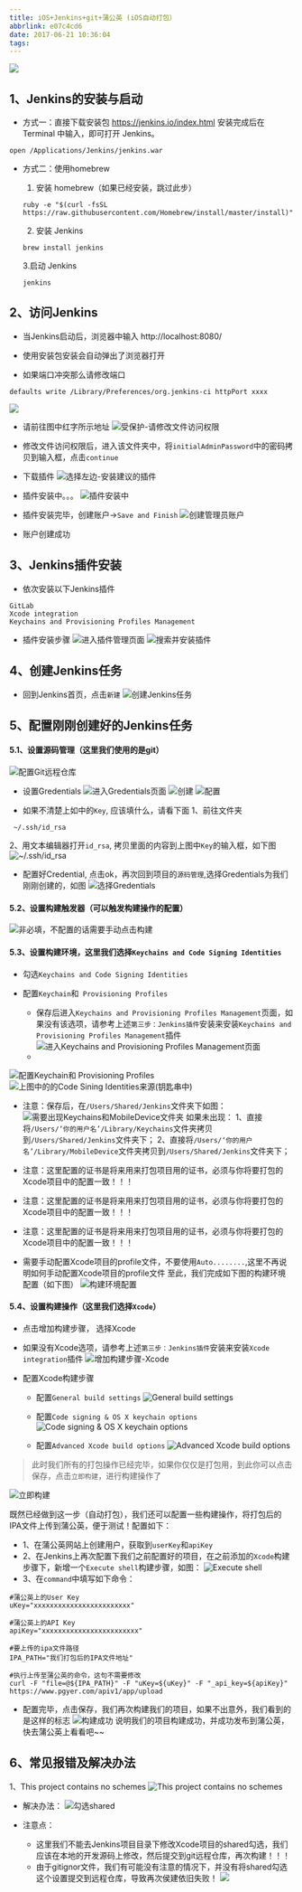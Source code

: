 ```yaml
---
title: iOS+Jenkins+git+蒲公英 (iOS自动打包）
abbrlink: e07c4cd6
date: 2017-06-21 10:36:04
tags:
---
```



![](http://upload-images.jianshu.io/upload_images/590107-dc58ad8f1d6f8129.png?imageMogr2/auto-orient/strip%7CimageView2/2/w/1240)
## 1、Jenkins的安装与启动
- 方式一：直接下载安装包
https://jenkins.io/index.html
安装完成后在 Terminal 中输入，即可打开 Jenkins。
```
open /Applications/Jenkins/jenkins.war
```

<!-- more -->

- 方式二：使用homebrew
  1. 安装 homebrew（如果已经安装，跳过此步）
    ```
    ruby -e "$(curl -fsSL https://raw.githubusercontent.com/Homebrew/install/master/install)"
    ```

  2. 安装 Jenkins
    ```
  brew install jenkins     
  ```  

  3.启动 Jenkins
  ```
  jenkins
  ```

## 2、访问Jenkins
- 当Jenkins启动后，浏览器中输入  http://localhost:8080/

- 使用安装包安装会自动弹出了浏览器打开

- 如果端口冲突那么请修改端口
```
defaults write /Library/Preferences/org.jenkins-ci httpPort xxxx
```
![](http://upload-images.jianshu.io/upload_images/590107-2e947f45037f0381.png?imageMogr2/auto-orient/strip%7CimageView2/2/w/1240)

- 请前往图中红字所示地址
![受保护-请修改文件访问权限](http://upload-images.jianshu.io/upload_images/590107-c40bddef94c4f86d.png?imageMogr2/auto-orient/strip%7CimageView2/2/w/1240)

- 修改文件访问权限后，进入该文件夹中，将`initialAdminPassword`中的密码拷贝到输入框，点击`continue`

- 下载插件
![选择左边-安装建议的插件](http://upload-images.jianshu.io/upload_images/590107-dcb0e7074609d615.png?imageMogr2/auto-orient/strip%7CimageView2/2/w/1240)

- 插件安装中。。。
![插件安装中](http://upload-images.jianshu.io/upload_images/590107-cff5482499c94487.png?imageMogr2/auto-orient/strip%7CimageView2/2/w/1240)

- 插件安装完毕，创建账户->`Save and Finish`
![创建管理员账户](http://upload-images.jianshu.io/upload_images/590107-cf6aea14195ed426.png?imageMogr2/auto-orient/strip%7CimageView2/2/w/1240)

- 账户创建成功

## 3、Jenkins插件安装
- 依次安装以下Jenkins插件
```
GitLab
Xcode integration
Keychains and Provisioning Profiles Management
```

- 插件安装步骤
![进入插件管理页面](http://upload-images.jianshu.io/upload_images/590107-434038a2912b1fa9.png?imageMogr2/auto-orient/strip%7CimageView2/2/w/1240)
![搜索并安装插件](http://upload-images.jianshu.io/upload_images/590107-c2f49af7c047b3ee.png?imageMogr2/auto-orient/strip%7CimageView2/2/w/1240)

## 4、创建Jenkins任务
- 回到Jenkins首页，点击`新建`
![创建Jenkins任务](http://upload-images.jianshu.io/upload_images/590107-efe92edfb9f37717.png?imageMogr2/auto-orient/strip%7CimageView2/2/w/1240)

## 5、配置刚刚创建好的Jenkins任务
#### 5.1、设置源码管理（这里我们使用的是git）
![配置Git远程仓库](http://upload-images.jianshu.io/upload_images/590107-91b8e142ec059222.png?imageMogr2/auto-orient/strip%7CimageView2/2/w/1240)

- 设置Gredentials
![进入Gredentials页面](http://upload-images.jianshu.io/upload_images/590107-314317f40aa835a7.png?imageMogr2/auto-orient/strip%7CimageView2/2/w/1240)
![创建](http://upload-images.jianshu.io/upload_images/590107-3b68540b0ceaf7d6.png?imageMogr2/auto-orient/strip%7CimageView2/2/w/1240)
![配置](http://upload-images.jianshu.io/upload_images/590107-c1fafb236668c622.png?imageMogr2/auto-orient/strip%7CimageView2/2/w/1240)

- 如果不清楚上如中的`Key`, 应该填什么，请看下面
1、前往文件夹
```
 ~/.ssh/id_rsa
```
2、用文本编辑器打开`id_rsa`, 拷贝里面的内容到上图中`Key`的输入框，如下图
  ![~/.ssh/id_rsa](http://upload-images.jianshu.io/upload_images/590107-535a453b70136339.png?imageMogr2/auto-orient/strip%7CimageView2/2/w/1240)

- 配置好Credential, 点击ok，再次回到项目的`源码管理`,选择Gredentials为我们刚刚创建的，如图
![选择Gredentials](http://upload-images.jianshu.io/upload_images/590107-765a020e8d0863a7.png?imageMogr2/auto-orient/strip%7CimageView2/2/w/1240)

#### 5.2、设置构建触发器（可以触发构建操作的配置）
![非必填，不配置的话需要手动点击构建](http://upload-images.jianshu.io/upload_images/590107-42d1da1fdc261a8a.png?imageMogr2/auto-orient/strip%7CimageView2/2/w/1240)

#### 5.3、设置构建环境，这里我们选择`Keychains and Code Signing Identities`

- 勾选`Keychains and Code Signing Identities`

- 配置`Keychain`和` Provisioning Profiles`
    - 保存后进入`Keychains and Provisioning Profiles Management`页面，如果没有该选项，请参考上述`第三步：Jenkins插件`安装来安装`Keychains and Provisioning Profiles Management`插件
![进入`Keychains and Provisioning Profiles Management`页面](http://upload-images.jianshu.io/upload_images/590107-a67676aed151ce9a.png?imageMogr2/auto-orient/strip%7CimageView2/2/w/1240)
   - 
![配置`Keychain`和` Provisioning Profiles`](http://upload-images.jianshu.io/upload_images/590107-458c88c5b7258a60.png?imageMogr2/auto-orient/strip%7CimageView2/2/w/1240)
![上图中的的`Code Sining Identities`来源(钥匙串中)](http://upload-images.jianshu.io/upload_images/590107-46823912e5866f36.png?imageMogr2/auto-orient/strip%7CimageView2/2/w/1240)

- 注意：保存后，在`/Users/Shared/Jenkins`文件夹下如图：
![需要出现`Keychains`和`MobileDevice`文件夹](http://upload-images.jianshu.io/upload_images/590107-32c0a3562d782b64.png?imageMogr2/auto-orient/strip%7CimageView2/2/w/1240)
如果未出现：
1、直接将`/Users/‘你的用户名’/Library/Keychains`文件夹拷贝到`/Users/Shared/Jenkins`文件夹下；
2、直接将`/Users/‘你的用户名’/Library/MobileDevice`文件夹拷贝到`/Users/Shared/Jenkins`文件夹下；

- 注意：这里配置的证书是将来用来打包项目用的证书，必须与你将要打包的Xcode项目中的配置一致！！！
- 注意：这里配置的证书是将来用来打包项目用的证书，必须与你将要打包的Xcode项目中的配置一致！！！
- 注意：这里配置的证书是将来用来打包项目用的证书，必须与你将要打包的Xcode项目中的配置一致！！！

- 需要手动配置Xcode项目的profile文件，不要使用`Auto........`,这里不再说明如何手动配置Xcode项目的profile文件
至此，我们完成如下图的构建环境配置（如下图）
![构建环境配置](http://upload-images.jianshu.io/upload_images/590107-1935ff0937c69a92.png?imageMogr2/auto-orient/strip%7CimageView2/2/w/1240)


#### 5.4、设置构建操作（这里我们选择`Xcode`）

- 点击增加构建步骤， 选择Xcode
- 如果没有Xcode选项，请参考上述`第三步：Jenkins插件`安装来安装`Xcode integration`插件
![增加构建步骤-Xcode](http://upload-images.jianshu.io/upload_images/590107-1d7cd44873448e41.png?imageMogr2/auto-orient/strip%7CimageView2/2/w/1240)

- 配置Xcode构建步骤
  -  配置`General build settings`
![General build settings](http://upload-images.jianshu.io/upload_images/590107-29ee273591301013.png?imageMogr2/auto-orient/strip%7CimageView2/2/w/1240)

  - 配置`Code signing & OS X keychain options`
![Code signing & OS X keychain options](http://upload-images.jianshu.io/upload_images/590107-c63c0e36bfc45576.png?imageMogr2/auto-orient/strip%7CimageView2/2/w/1240)

  -  配置`Advanced Xcode build options`
![Advanced Xcode build options](http://upload-images.jianshu.io/upload_images/590107-e594f8bee6a79572.png?imageMogr2/auto-orient/strip%7CimageView2/2/w/1240)

> 此时我们所有的打包操作已经完毕，如果你仅仅是打包用，到此你可以点击保存，点击`立即构建`，进行构建操作了

![立即构建](http://upload-images.jianshu.io/upload_images/590107-062b0ae9fb30fcc8.png?imageMogr2/auto-orient/strip%7CimageView2/2/w/1240)

既然已经做到这一步（自动打包），我们还可以配置一些构建操作，将打包后的IPA文件上传到蒲公英，便于测试！配置如下：

- 1、在蒲公英网站上创建用户，获取到`userKey`和`apiKey`
- 2、在Jenkins上再次配置下我们之前配置好的项目，在之前添加的`Xcode`构建步骤下，新增一个`Execute shell`构建步骤，如图：
![Execute shell](http://upload-images.jianshu.io/upload_images/590107-232d94822576574b.png?imageMogr2/auto-orient/strip%7CimageView2/2/w/1240)
- 3、在`command`中填写如下命令：

```
#蒲公英上的User Key
uKey="xxxxxxxxxxxxxxxxxxxxxxxx"

#蒲公英上的API Key
apiKey="xxxxxxxxxxxxxxxxxxxxxxxx"

#要上传的ipa文件路径
IPA_PATH="我们打包后的IPA文件地址"

#执行上传至蒲公英的命令，这句不需要修改
curl -F "file=@${IPA_PATH}" -F "uKey=${uKey}" -F "_api_key=${apiKey}" https://www.pgyer.com/apiv1/app/upload
```
- 配置完毕，点击保存，我们再次构建我们的项目，如果不出意外，我们看到的是这样的标志
![构建成功](http://upload-images.jianshu.io/upload_images/590107-47ad1b10c8040920.png?imageMogr2/auto-orient/strip%7CimageView2/2/w/1240)
说明我们的项目构建成功，并成功发布到蒲公英，快去蒲公英上看看吧~~


## 6、常见报错及解决办法
1、This project contains no schemes
![This project contains no schemes](http://upload-images.jianshu.io/upload_images/590107-f931c2e4070d605b.png?imageMogr2/auto-orient/strip%7CimageView2/2/w/1240)
- 解决办法：
![勾选shared](http://upload-images.jianshu.io/upload_images/590107-f98d06a7ccc900d6.png?imageMogr2/auto-orient/strip%7CimageView2/2/w/1240)

- 注意点：
  - 这里我们不能去Jenkins项目目录下修改Xcode项目的shared勾选，我们应该在本地的开发源码上修改，然后提交到git远程仓库，再次构建！！！
  - 由于gitignor文件，我们有可能没有注意的情况下，并没有将shared勾选这个设置提交到远程仓库，导致再次侯建依旧失败！
![](http://upload-images.jianshu.io/upload_images/590107-71fbbf44f2cb8aaa.png?imageMogr2/auto-orient/strip%7CimageView2/2/w/1240)